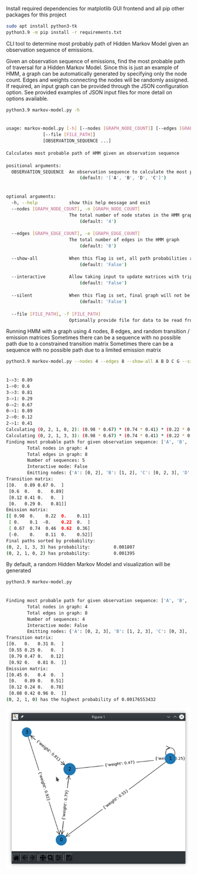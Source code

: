 Install required dependencies for matplotlib GUI frontend and all pip other packages for this project

```bash
sudo apt install python3-tk
python3.9 -m pip install -r requirements.txt
```

CLI tool to determine most probably path of Hidden Markov Model given an observation sequence of emissions.

Given an observation sequence of emissions, find the most probable path of traversal for a Hidden Markov Model. 
Since this is just an example of HMM, a graph can be automatically generated by specifying only the node count. 
Edges and weights connecting the nodes will be randomly assigned.
If required, an input graph can be provided through the JSON configuration option.
See provided examples of JSON input files for more detail on options available.

```bash
python3.9 markov-model.py -h


usage: markov-model.py [-h] [--nodes [GRAPH_NODE_COUNT]] [--edges [GRAPH_EDGE_COUNT]] [--show-all] [--interactive] [--silent]
              [--file [FILE_PATH]]
              [OBSERVATION_SEQUENCE ...]

Calculates most probable path of HMM given an observation sequence

positional arguments:
  OBSERVATION_SEQUENCE  An observation sequence to calculate the most probable path
                            (default: '['A', 'B', 'D', 'C']')
                                

optional arguments:
  -h, --help            show this help message and exit
  --nodes [GRAPH_NODE_COUNT], -n [GRAPH_NODE_COUNT]
                        The total number of node states in the HMM graph
                            (default: '4')
                                
  --edges [GRAPH_EDGE_COUNT], -e [GRAPH_EDGE_COUNT]
                        The total number of edges in the HMM graph
                            (default: '8')
                                
  --show-all            When this flag is set, all path probabilities and their calculations will be output
                            (default: 'False')
                                
  --interactive         Allow taking input to update matrices with triple (row, col, value)
                            (default: 'False')
                                
  --silent              When this flag is set, final graph will not be shown
                            (default: 'False')
                                
  --file [FILE_PATH], -f [FILE_PATH]
                        Optionally provide file for data to be read from. Each point must be on it's own line with format x,y 
```

Running HMM with a graph using 4 nodes, 8 edges, and random transition / emission matrices
Sometimes there can be a sequence with no possible path due to a constrained transition matrix
Sometimes there can be a sequence with no possible path due to a limited emission matrix

```bash
python3.9 markov-model.py --nodes 4 --edges 8 --show-all A B D C G --silent


1->3: 0.89
1->0: 0.6
3->3: 0.81
3->1: 0.29
0->2: 0.67
0->1: 0.89
2->0: 0.12
2->1: 0.41
Calculating (0, 2, 1, 0, 2): (0.98 * 0.67) * (0.74 * 0.41) * (0.22 * 0.60) * (0.22 * 0.67) * 0.36 = 0.001395
Calculating (0, 2, 1, 3, 3): (0.98 * 0.67) * (0.74 * 0.41) * (0.22 * 0.89) * (0.11 * 0.81) * 0.52 = 0.001807
Finding most probable path for given observation sequence: ['A', 'B', 'D', 'C', 'G']
        Total nodes in graph: 4
        Total edges in graph: 8
        Number of sequences: 5
        Interactive mode: False
        Emitting nodes: {'A': [0, 2], 'B': [1, 2], 'C': [0, 2, 3], 'D': [1, 2], 'G': [0, 2, 3]}
Transition matrix: 
[[0.   0.89 0.67 0.  ]
 [0.6  0.   0.   0.89]
 [0.12 0.41 0.   0.  ]
 [0.   0.29 0.   0.81]]
Emission matrix: 
[[ 0.98  0.    0.22  0.    0.11]
 [ 0.    0.1  -0.    0.22  0.  ]
 [ 0.67  0.74  0.46  0.62  0.36]
 [-0.    0.    0.11  0.    0.52]]
Final paths sorted by probability:
(0, 2, 1, 3, 3) has probability:         0.001807
(0, 2, 1, 0, 2) has probability:         0.001395
```

By default, a random Hidden Markov Model and visualization will be generated

```bash
python3.9 markov-model.py


Finding most probable path for given observation sequence: ['A', 'B', 'D', 'C']
        Total nodes in graph: 4
        Total edges in graph: 8
        Number of sequences: 4
        Interactive mode: False
        Emitting nodes: {'A': [0, 2, 3], 'B': [1, 2, 3], 'C': [0, 3], 'D': [1, 2]}
Transition matrix:
[[0.   0.   0.31 0.  ]
 [0.55 0.25 0.   0.  ]
 [0.79 0.47 0.   0.12]
 [0.92 0.   0.81 0.  ]]
Emission matrix:
[[0.45 0.   0.4  0.  ]
 [0.   0.89 0.   0.51]
 [0.12 0.24 0.   0.78]
 [0.08 0.42 0.96 0.  ]]
(0, 2, 1, 0) has the highest probability of 0.00176553432
```

![](screenshot.png)

